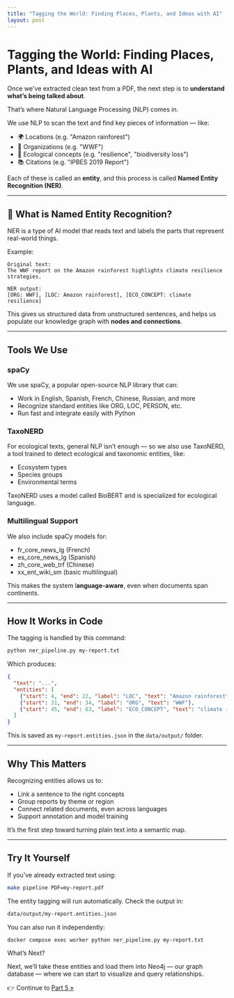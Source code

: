```yaml
---
title: "Tagging the World: Finding Places, Plants, and Ideas with AI"
layout: post
---
```


# Tagging the World: Finding Places, Plants, and Ideas with AI

Once we've extracted clean text from a PDF, the next step is to **understand what’s being talked about**.

That’s where Natural Language Processing (NLP) comes in.

We use NLP to scan the text and find key pieces of information — like:

- 🌍 Locations (e.g. "Amazon rainforest")
- 🏢 Organizations (e.g. "WWF")
- 🌿 Ecological concepts (e.g. "resilience", "biodiversity loss")
- 📚 Citations (e.g. "IPBES 2019 Report")

Each of these is called an **entity**, and this process is called **Named Entity Recognition (NER)**.

---

## 🧠 What is Named Entity Recognition?

NER is a type of AI model that reads text and labels the parts that represent real-world things.

Example:

```plaintext
Original text:
The WWF report on the Amazon rainforest highlights climate resilience strategies.

NER output:
[ORG: WWF], [LOC: Amazon rainforest], [ECO_CONCEPT: climate resilience]
```

This gives us structured data from unstructured sentences, and helps us populate our knowledge graph with **nodes and connections**.

---

## Tools We Use

### spaCy

We use spaCy, a popular open-source NLP library that can:

* Work in English, Spanish, French, Chinese, Russian, and more
* Recognize standard entities like ORG, LOC, PERSON, etc.
* Run fast and integrate easily with Python

### TaxoNERD

For ecological texts, general NLP isn’t enough — so we also use TaxoNERD, a tool trained to detect ecological and taxonomic entities, like:

* Ecosystem types
* Species groups
* Environmental terms

TaxoNERD uses a model called BioBERT and is specialized for ecological language.

### Multilingual Support

We also include spaCy models for:

* fr_core_news_lg (French)
* es_core_news_lg (Spanish)
* zh_core_web_trf (Chinese)
* xx_ent_wiki_sm (basic multilingual)

This makes the system l**anguage-aware**, even when documents span continents.

--- 

## How It Works in Code

The tagging is handled by this command:

```bash
python ner_pipeline.py my-report.txt
```

Which produces:

```json
{
  "text": "...",
  "entities": [
    {"start": 4, "end": 22, "label": "LOC", "text": "Amazon rainforest"},
    {"start": 31, "end": 34, "label": "ORG", "text": "WWF"},
    {"start": 45, "end": 63, "label": "ECO_CONCEPT", "text": "climate resilience"}
  ]
}
```

This is saved as `my-report.entities.json` in the `data/output/` folder.

---

## Why This Matters

Recognizing entities allows us to:
* Link a sentence to the right concepts
* Group reports by theme or region
* Connect related documents, even across languages
* Support annotation and model training

It’s the first step toward turning plain text into a semantic map.

---

## Try It Yourself

If you’ve already extracted text using:

```bash
make pipeline PDF=my-report.pdf
```

The entity tagging will run automatically. Check the output in:

```bash
data/output/my-report.entities.json
```

You can also run it independently:

```bash
docker compose exec worker python ner_pipeline.py my-report.txt
```

What’s Next?

Next, we’ll take these entities and load them into Neo4j — our graph database — where we can start to visualize and query relationships.

👉 Continue to [Part 5 »](05_graph_database)